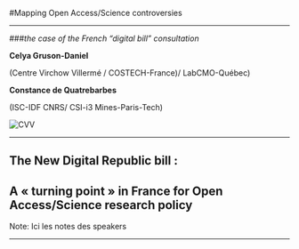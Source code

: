 #Mapping Open Access/Science controversies

---

###*the case of the French “digital bill” consultation*

**Celya Gruson-Daniel**

(Centre Virchow Villermé / COSTECH-France)/ LabCMO-Québec)


**Constance de Quatrebarbes**

(ISC-IDF CNRS/ CSI-i3 Mines-Paris-Tech)

![CVV](cvv.gif)

---

## The New Digital Republic bill  :
## A « turning point » in France for Open Access/Science research policy

Note: Ici les notes des speakers

---
